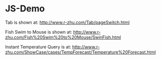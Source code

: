 # JS-Demo

Tab is shown at: http://www.r-zhu.com/Tab/pageSwitch.html

Fish Swim to Mouse is shown at: http://www.r-zhu.com/Fish%20Swim%20to%20Mouse/SwinFish.html

Instant Temperature Query is at: http://www.r-zhu.com/ShowCase/cases/TempForecast/Temperature%20Forecast.html
